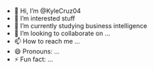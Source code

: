 - 👋 Hi, I’m @KyleCruz04
- 👀 I’m interested stuff
- 🌱 I’m currently studying business intelligence
- 💞️ I’m looking to collaborate on ...
- 📫 How to reach me ...
- 😄 Pronouns: ...
- ⚡ Fun fact: ...

<!---
KyleCruz04/KyleCruz04 is a ✨ special ✨ repository because its `README.md` (this file) appears on your GitHub profile.
You can click the Preview link to take a look at your changes.
--->
